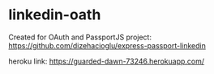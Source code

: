 # linkedin-oath

Created for OAuth and PassportJS project:
https://github.com/dizehacioglu/express-passport-linkedin

heroku link: 
https://guarded-dawn-73246.herokuapp.com/

